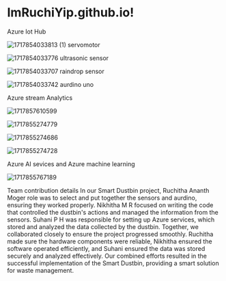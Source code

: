 # ImRuchiYip.github.io!

Azure Iot Hub

![1717854033813 (1)](https://github.com/Ruchitamoger/ImRuchiYip.github.io/assets/169180275/544207f1-7419-4f83-afeb-5998781c5abb)
servomotor

![1717854033776](https://github.com/Ruchitamoger/ImRuchiYip.github.io/assets/169180275/4ff131b1-8cea-4966-a306-e2506a631bc3)
ultrasonic sensor

![1717854033707](https://github.com/Ruchitamoger/ImRuchiYip.github.io/assets/169180275/fc5d84df-8c4f-457f-9047-41c3cf570404)
raindrop sensor

![1717854033742](https://github.com/Ruchitamoger/ImRuchiYip.github.io/assets/169180275/ec0d2d28-c845-4e33-b1c8-2ca79c5c2df5)
aurdino uno

Azure stream Analytics

![1717857610599](https://github.com/Ruchitamoger/ImRuchiYip.github.io/assets/169180275/c3634fa9-0faa-4b42-b830-b9a60692c8cf)

 
![1717855274779](https://github.com/Ruchitamoger/ImRuchiYip.github.io/assets/169180275/02e8c504-8d80-439d-89b2-da114c2765a8)


![1717855274686](https://github.com/Ruchitamoger/ImRuchiYip.github.io/assets/169180275/f62b93bf-649e-4a6d-9ca5-f990256f8c31)


![1717855274728](https://github.com/Ruchitamoger/ImRuchiYip.github.io/assets/169180275/81987b16-6f80-46b8-a92e-a4b22178651b)


Azure AI sevices and Azure machine learning

![1717855767189](https://github.com/Ruchitamoger/ImRuchiYip.github.io/assets/169180275/e91a3448-1cc7-45b3-b442-eea1d3220f67)


Team contribution details
In our Smart Dustbin project, Ruchitha Ananth Moger role was to select and put together the sensors and aurdino, ensuring they worked properly. Nikhitha M R focused on writing the code that controlled the dustbin's actions and managed the information from the sensors. Suhani P H was responsible for setting up Azure services, which stored and analyzed the data collected by the dustbin. Together, we collaborated closely to ensure the project progressed smoothly. Ruchitha made sure the hardware components were reliable, Nikhitha ensured the software operated efficiently, and Suhani ensured the data was stored securely and analyzed effectively. Our combined efforts resulted in the successful implementation of the Smart Dustbin, providing a smart solution for waste management.
